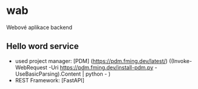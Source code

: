 # wab
Webové aplikace backend

## Hello word service
- used project manager: [PDM] (https://pdm.fming.dev/latest/)
((Invoke-WebRequest -Uri https://pdm.fming.dev/install-pdm.py -UseBasicParsing).Content | python -
)
- REST Framework: [FastAPI]